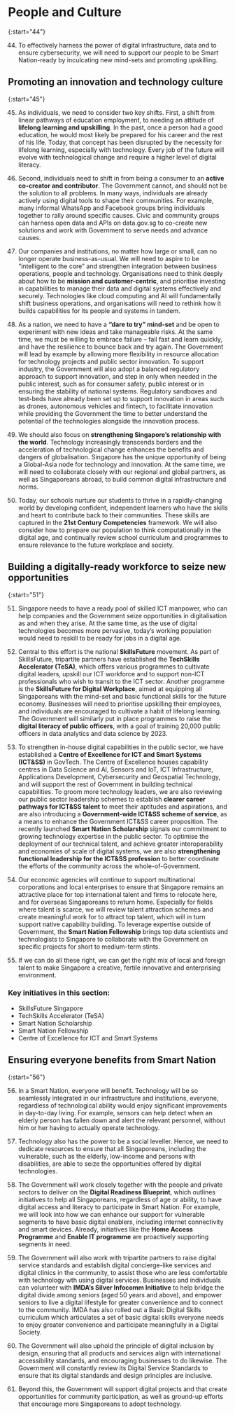 # People and Culture

{:start="44"}

44. To effectively harness the power of digital infrastructure, data and to ensure cybersecurity, we will need to support our people to be Smart Nation-ready by inculcating new mind-sets and promoting upskilling.

## Promoting an innovation and technology culture

{:start="45"}

45. As individuals, we need to consider two key shifts. First, a shift from linear pathways of education employment, to needing an attitude of **lifelong learning and upskilling**. In the past, once a person had a good education, he would most likely be prepared for his career and the rest of his life. Today, that concept has been disrupted by the necessity for lifelong learning, especially with technology. Every job of the future will evolve with technological change and require a higher level of digital literacy.

46. Second, individuals need to shift in from being a consumer to an **active co-creator and contributor**. The Government cannot, and should not be the solution to all problems. In many ways, individuals are already actively using digital tools to shape their communities. For example, many informal WhatsApp and Facebook groups bring individuals together to rally around specific causes. Civic and community groups can harness open data and APIs on data.gov.sg to co-create new solutions and work with Government to serve needs and advance causes.

47. Our companies and institutions, no matter how large or small, can no longer operate business-as-usual. We will need to aspire to be “intelligent to the core” and strengthen integration between business operations, people and technology. Organisations need to think deeply about how to be **mission and customer-centric**, and prioritise investing in capabilities to manage their data and digital systems effectively and securely. Technologies like cloud computing and AI will fundamentally shift business operations, and organisations will need to rethink how it builds capabilities for its people and systems in tandem.

48. As a nation, we need to have a **“dare to try” mind-set** and be open to experiment with new ideas and take manageable risks. At the same time, we must be willing to embrace failure – fail fast and learn quickly, and have the resilience to bounce back and try again. The Government will lead by example by allowing more flexibility in resource allocation for technology projects and public sector innovation. To support industry, the Government will also adopt a balanced regulatory approach to support innovation, and step in only when needed in the public interest, such as for consumer safety, public interest or in ensuring the stability of national systems. Regulatory sandboxes and test-beds have already been set up to support innovation in areas such as drones, autonomous vehicles and fintech, to facilitate innovation while providing the Government the time to better understand the potential of the technologies alongside the innovation process.

49. We should also focus on **strengthening Singapore’s relationship with the world**. Technology increasingly transcends borders and the acceleration of technological change enhances the benefits and dangers of globalisation. Singapore has the unique opportunity of being a Global-Asia node for technology and innovation. At the same time, we will need to collaborate closely with our regional and global partners, as well as Singaporeans abroad, to build common digital infrastructure and norms.

50. Today, our schools nurture our students to thrive in a rapidly-changing world by developing confident, independent learners who have the skills and heart to contribute back to their communities. These skills are captured in the **21st Century Competencies** framework. We will also consider how to prepare our population to think computationally in the digital age, and continually review school curriculum and programmes to ensure relevance to the future workplace and society.

## Building a digitally-ready workforce to seize new opportunities

{:start="51"}

51. Singapore needs to have a ready pool of skilled ICT manpower, who can help companies and the Government seize opportunities in digitalisation as and when they arise. At the same time, as the use of digital technologies becomes more pervasive, today’s working population would need to reskill to be ready for jobs in a digital age. 

52. Central to this effort is the national **SkillsFuture** movement. As part of SkillsFuture, tripartite partners have established the **TechSkills Accelerator (TeSA)**, which offers various programmes to cultivate digital leaders, upskill our ICT workforce and to support non-ICT professionals who wish to transit to the ICT sector. Another programme is the **SkillsFuture for Digital Workplace**, aimed at equipping all Singaporeans with the mind-set and basic functional skills for the future economy. Businesses will need to prioritise upskilling their employees, and individuals are encouraged to cultivate a habit of lifelong learning. The Government will similarly put in place programmes to raise the **digital literacy of public officers**, with a goal of training 20,000 public officers in data analytics and data science by 2023.

53. To strengthen in-house digital capabilities in the public sector, we have established a **Centre of Excellence for ICT and Smart Systems (ICT&SS)** in GovTech. The Centre of Excellence houses capability centres in Data Science and AI, Sensors and IoT, ICT Infrastructure, Applications Development, Cybersecurity and Geospatial Technology, and will support the rest of Government in building technical capabilities. To groom more technology leaders, we are also reviewing our public sector leadership schemes to establish **clearer career pathways for ICT&SS talent** to meet their aptitudes and aspirations, and are also introducing a **Government-wide ICT&SS scheme of service**, as a means to enhance the Government ICT&SS career proposition. The recently launched **Smart Nation Scholarship** signals our commitment to growing technology expertise in the public sector. To optimise the deployment of our technical talent, and achieve greater interoperability and economies of scale of digital systems, we are also **strengthening functional leadership for the ICT&SS profession** to better coordinate the efforts of the community across the whole-of-Government.

54. Our economic agencies will continue to support multinational corporations and local enterprises to ensure that Singapore remains an attractive place for top international talent and firms to relocate here, and for overseas Singaporeans to return home. Especially for fields where talent is scarce, we will review talent attraction schemes and create meaningful work for to attract top talent, which will in turn support native capability building. To leverage expertise outside of Government, the **Smart Nation Fellowship** brings top data scientists and technologists to Singapore to collaborate with the Government on specific projects for short to medium-term stints.

55. If we can do all these right, we can get the right mix of local and foreign talent to make Singapore a creative, fertile innovative and enterprising environment.

### Key initiatives in this section:
- SkillsFuture Singapore
- TechSkills Accelerator (TeSA)
- Smart Nation Scholarship
- Smart Nation Fellowship
- Centre of Excellence for ICT and Smart Systems

## Ensuring everyone benefits from Smart Nation

{:start="56"}

56. In a Smart Nation, everyone will benefit. Technology will be so seamlessly integrated in our infrastructure and institutions, everyone, regardless of technological ability would enjoy significant improvements in day-to-day living. For example, sensors can help detect when an elderly person has fallen down and alert the relevant personnel, without him or her having to actually operate technology.

57. Technology also has the power to be a social leveller. Hence, we need to dedicate resources to ensure that all Singaporeans, including the vulnerable, such as the elderly, low-income and persons with disabilities, are able to seize the opportunities offered by digital technologies.

58. The Government will work closely together with the people and private sectors to deliver on the **Digital Readiness Blueprint**, which outlines initiatives to help all Singaporeans, regardless of age or ability, to have digital access and literacy to participate in Smart Nation. For example, we will look into how we can enhance our support for vulnerable segments to have basic digital enablers, including internet connectivity and smart devices. Already, initiatives like the **Home Access Programme** and **Enable IT programme** are proactively supporting segments in need.

59. The Government will also work with tripartite partners to raise digital service standards and establish digital concierge-like services and digital clinics in the community, to assist those who are less comfortable with technology wth using digital services. Businesses and individuals can volunteer with **IMDA’s Silver Infocomm Initiative** to help bridge the digital divide among seniors (aged 50 years and above), and empower seniors to live a digital lifestyle for greater convenience and to connect to the community. IMDA has also rolled out a Basic Digital Skills curriculum which articulates a set of basic digital skills everyone needs to enjoy greater convenience and participate meaningfully in a Digital Society.

60. The Government will also uphold the principle of digital inclusion by design, ensuring that all products and services align with international accessibility standards, and encouraging businesses to do likewise. The Government will constantly review its Digital Service Standards to ensure that its digital standards and design principles are inclusive.

61. Beyond this, the Government will support digital projects and that create opportunities for community participation, as well as ground-up efforts that encourage more Singaporeans to adopt technology.